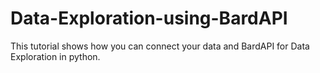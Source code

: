 # Data-Exploration-using-BardAPI
This tutorial shows how you can connect your data and BardAPI for Data Exploration in python.
